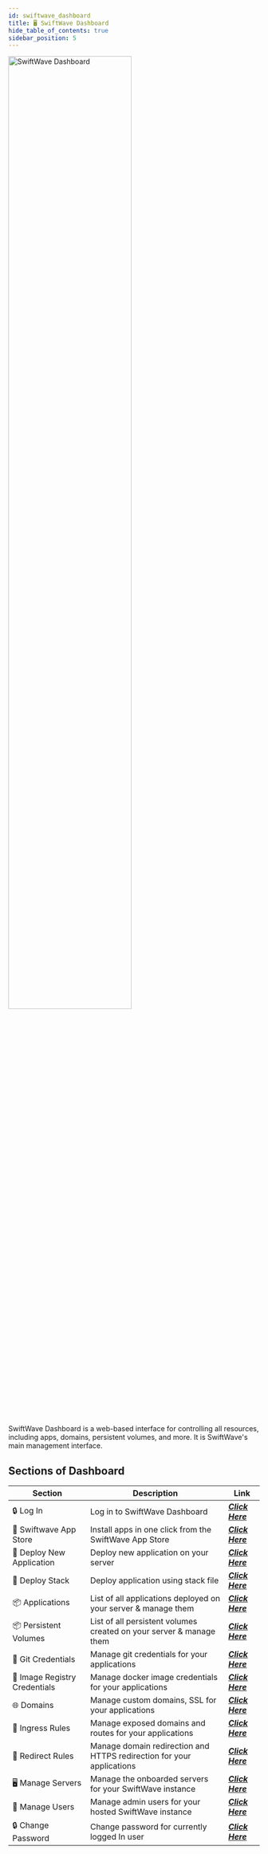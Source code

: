 ```yaml
---
id: swiftwave_dashboard
title: 🖥️ SwiftWave Dashboard
hide_table_of_contents: true
sidebar_position: 5
---
```


<div style={{
    display: 'flex',
    justifyContent: 'center',
    marginBottom: '2rem'
}}>
    <img src="/assets/2.x.x/dashboard-loading.png" alt="SwiftWave Dashboard" width="70%"/>
</div>


SwiftWave Dashboard is a web-based interface for controlling all resources, including apps, domains, persistent volumes, and more. It is SwiftWave's main management interface.



## Sections of Dashboard
| Section                      | Description                                                           | Link                                                       |
| ---------------------------- | --------------------------------------------------------------------- | ---------------------------------------------------------- |
| 🔒 Log In                     | Log in to SwiftWave Dashboard                                         | [***Click Here***](/docs/dashboard/log_in)                 |
| 🏪 Swiftwave App Store | Install apps in one click from the SwiftWave App Store | [***Click Here***](/docs/dashboard/swiftwave_app_store) |
| 🔨 Deploy New Application     | Deploy new application on your server                                 | [***Click Here***](/docs/dashboard/deploy_new_application) |
| 🔨 Deploy Stack               | Deploy application using stack file                                   | [***Click Here***](/docs/dashboard/deploy_stack)           |
| 📦 Applications               | List of all applications deployed on your server & manage them        | [***Click Here***](/docs/dashboard/applications)           |
| 📦 Persistent Volumes         | List of all persistent volumes created on your server & manage them   | [***Click Here***](/docs/dashboard/persistent-volumes)     |
| 🐙 Git Credentials            | Manage git credentials for your applications                          | [***Click Here***](/docs/dashboard/git-credentials)        |
| 🐳 Image Registry Credentials | Manage docker image credentials for your applications                 | [***Click Here***](/docs/dashboard/image-credentials)      |
| 🌐 Domains                    | Manage custom domains, SSL for your applications                      | [***Click Here***](/docs/dashboard/domains)                |
| 🚪 Ingress Rules              | Manage exposed domains and routes for your applications               | [***Click Here***](/docs/dashboard/ingress-rules)          |
| 🔄 Redirect Rules             | Manage domain redirection and HTTPS redirection for your applications | [***Click Here***](/docs/dashboard/redirect-rules)         |
| 🖥️ Manage Servers             | Manage the onboarded servers for your SwiftWave instance              | [***Click Here***](/docs/dashboard/manage-servers)         |
| 👥 Manage Users               | Manage admin users for your hosted SwiftWave instance                 | [***Click Here***](/docs/dashboard/manage-users)           |
| 🔒 Change Password            | Change password for currently logged In user                          | [***Click Here***](/docs/dashboard/change_password)        |

